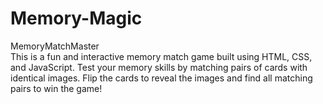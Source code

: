 # Memory-Magic
MemoryMatchMaster
<br/>
This is a fun and interactive memory match game built using HTML, CSS, and JavaScript. Test your memory skills by matching pairs of cards with identical images. Flip the cards to reveal the images and find all matching pairs to win the game!

